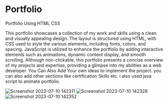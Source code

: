 # Portfolio
Portfolio  Using HTML CSS 


This portfolio showcases a collection of my work and skills using a clean and visually appealing design. The layout is structured using HTML, with CSS used to style the various elements, including fonts, colors, and spacing. JavaScript is utilized to enhance the portfolio by adding interactive elements such as animations, dynamic content display, and smooth scrolling. Although non-clickable, this portfolio presents a concise overview of my projects and expertise, providing a glimpse into my abilities as a web developer. You Can Also Add Your own ideas to implement the project. you can also add other sections like certification Skills etc. i also used java script to animate portfolio. 



![Screenshot 2023-07-10 142311](https://github.com/Pranav6715/Portfolio/assets/112382076/b881376f-75b4-44c0-b77e-a56be1cc37a2)
![Screenshot 2023-07-10 142328](https://github.com/Pranav6715/Portfolio/assets/112382076/7627c330-35d1-4ed2-aeb7-6cd95854bb7d)
![Screenshot 2023-07-10 142352](https://github.com/Pranav6715/Portfolio/assets/112382076/bb303f08-8ab8-40f1-83f5-a763c53baf89)
